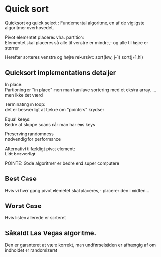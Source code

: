 # Quick sort

Quicksort og quick select : Fundemental algoritme, en af de vigtigste algoritmer overhovedet.

Pivot elementet placeres vha. partition: \
Elementet skal placeres så alle til venstre er mindre,- og alle til højre er størrer

Herefter sorteres venstre og højre rekursivt:
sort(low, j-1)
sort(j+1,hi)


## Quicksort implementations detaljer

In place:\
Partioning er "in place" men man kan lave sortering med et ekstra array. ... men ikke det værd

Terminating in loop:\
det er besværligt at tjekke om "pointers" krydser

Equal keeys: \
Bedre at stoppe scans når man har ens keys

Preserving randomness: \
nødvendig for performance

Alternativt tilfældigt pivot element: \
Lidt besværligt

POINTE: Gode algoritmer er bedre end super computere

## Best Case

Hvis vi hver gang pivot elemetet skal placeres,- placerer den i midten...

## Worst Case

Hvis listen allerede er sorteret

## Såkaldt Las Vegas algoritme.

Den er garanteret at være korrekt, men undførselstiden er afhængig af om indholdet er randomizeret
